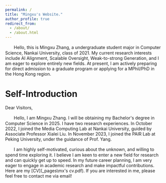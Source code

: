 ```yaml
---
permalink: /
title: "Mingxu's Website."
author_profile: true
redirect_from: 
  - /about/
  - /about.html
---
```


　　Hello, this is Mingxu Zhang, a undergraduate student major in Computer Science, Nankai University, class of 2021. My current research interests include AI Alignment, Scalable Oversight, Weak-to-strong Generation, and I am eager to explore entirely new fields. At present, I am actively preparing for direct admission to a graduate program or applying for a MPhil/PhD in the Hong Kong region.

Self-Introduction
======

Dear Visitors,

　　Hello, I am Mingxu Zhang. I will be obtaining my Bachelor's degree in Computer Science in 2025. I have two research experiences. In October 2022, I joined the Media Computing Lab at Nankai University, guided by Associate Professor Xialei Liu. In November 2023, I joined the PAIR Lab at Peking University, under the guidance of Prof. Yang.

　　I am highly self-motivated, curious about the unknown, and willing to spend time exploring it. I believe I am keen to enter a new field for research and can quickly get up to speed. In my future career planning, I am very eager to engage in academic research and make impactful contributions. Here are my [CV](_pages\mx's cv.pdf). If you are interested in me, please feel free to contact me via email!